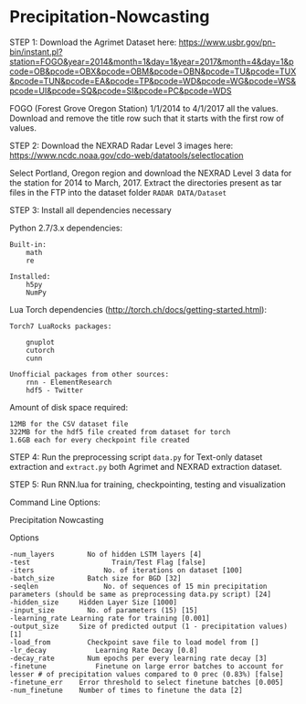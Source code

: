 # Precipitation-Nowcasting

STEP 1: Download the Agrimet Dataset here: https://www.usbr.gov/pn-bin/instant.pl?station=FOGO&year=2014&month=1&day=1&year=2017&month=4&day=1&pcode=OB&pcode=OBX&pcode=OBM&pcode=OBN&pcode=TU&pcode=TUX&pcode=TUN&pcode=EA&pcode=TP&pcode=WD&pcode=WG&pcode=WS&pcode=UI&pcode=SQ&pcode=SI&pcode=PC&pcode=WDS

FOGO (Forest Grove Oregon Station) 1/1/2014 to 4/1/2017 all the values. Download and remove the title row such that it starts with the first row of values.

STEP 2: Download the NEXRAD Radar Level 3 images here: https://www.ncdc.noaa.gov/cdo-web/datatools/selectlocation

Select Portland, Oregon region and download the NEXRAD Level 3 data for the station for 2014 to March, 2017. Extract the directories present as tar files in the FTP into the dataset folder `RADAR DATA/Dataset`

STEP 3: Install all dependencies necessary

Python 2.7/3.x dependencies:
    
    Built-in:
        math
        re
    
    Installed:
        h5py
        NumPy
    
Lua Torch dependencies (http://torch.ch/docs/getting-started.html):

    Torch7 LuaRocks packages:
        
        gnuplot
        cutorch
        cunn
    
    Unofficial packages from other sources:    
        rnn - ElementResearch
        hdf5 - Twitter
        
Amount of disk space required:

    12MB for the CSV dataset file
    322MB for the hdf5 file created from dataset for torch
    1.6GB each for every checkpoint file created
    
STEP 4: Run the preprocessing script `data.py` for Text-only dataset extraction and `extract.py` both Agrimet and NEXRAD extraction dataset.
 
STEP 5: Run RNN.lua for training, checkpointing, testing and visualization
 
Command Line Options:

Precipitation Nowcasting

Options

    -num_layers        No of hidden LSTM layers [4]
    -test                    Train/Test Flag [false]
    -iters                 No. of iterations on dataset [100]
    -batch_size        Batch size for BGD [32]
    -seqlen                No. of sequences of 15 min precipitation parameters (should be same as preprocessing data.py script) [24]
    -hidden_size     Hidden Layer Size [1000]
    -input_size        No. of parameters (15) [15]
    -learning_rate Learning rate for training [0.001]
    -output_size     Size of predicted output (1 - precipitation values) [1]
    -load_from         Checkpoint save file to load model from []
    -lr_decay            Learning Rate Decay [0.8]
    -decay_rate        Num epochs per every learning rate decay [3]
    -finetune            Finetune on large error batches to account for lesser # of precipitation values compared to 0 prec (0.83%) [false]
    -finetune_err    Error threshold to select finetune batches [0.005]
    -num_finetune    Number of times to finetune the data [2]
